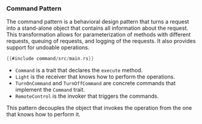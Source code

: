 ### Command Pattern

The command pattern is a behavioral design pattern that turns a request into a stand-alone object that contains all information about the request. This transformation allows for parameterization of methods with different requests, queuing of requests, and logging of the requests. It also provides support for undoable operations. <br/>

```rust
{{#include command/src/main.rs}}
```

- `Command` is a trait that declares the `execute` method.
- `Light` is the receiver that knows how to perform the operations.
- `TurnOnCommand` and `TurnOffCommand` are concrete commands that implement the `Command` trait.
- `RemoteControl` is the invoker that triggers the commands.

This pattern decouples the object that invokes the operation from the one that knows how to perform it.